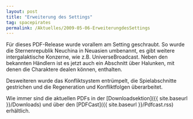 ```yaml
---
layout: post
title: "Erweiterung des Settings"
tag: spacepirates
permalink: /Aktuelles/2009-05-06-ErweiterungdesSettings
---
```


Für dieses PDF-Release wurde vorallem am Setting geschraubt. So wurde die Sternenrepublik Neuchina in Neuasien umbenannt, es gibt weitere intergalaktische Konzerne, wie z.B. UniverseBroadcast. Neben den bekannten Händlern ist es jetzt auch ein Abschnitt über Halunken, mit denen die Charaktere dealen können, enthalten.

Desweiteren wurde das Konfliktsystem entrümpelt, die Spielabschnitte gestrichen und die Regeneration und Konfliktfolgen überarbeitet.

Wie immer sind die aktuellen PDFs in der [Downloadsektion]({{ site.baseurl }}/Downloads) und über den [PDFCast]({{ site.baseurl }}/Pdfcast.rss) erhältlich.


